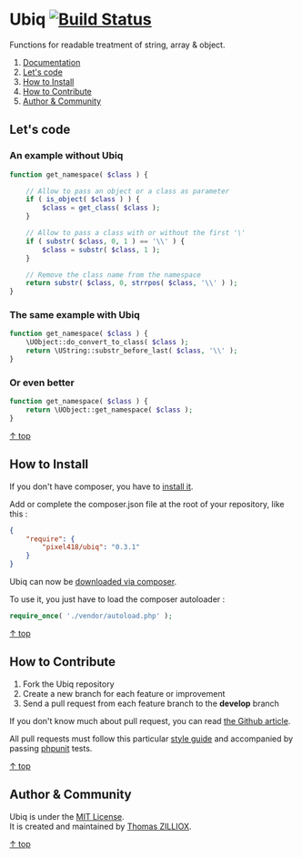 Ubiq [![Build Status](https://secure.travis-ci.org/Pixel418/Ubiq.png)](http://travis-ci.org/Pixel418/Ubiq)
======

Functions for readable treatment of string, array & object.

1. [Documentation](https://github.com/Pixel418/Ubiq/blob/master/doc/index.md#readme)
2. [Let's code](#lets-code)
3. [How to Install](#how-to-install)
4. [How to Contribute](#how-to-contribute)
5. [Author & Community](#author--community)



Let's code
-------- 

### An example without Ubiq 

```php
function get_namespace( $class ) {

	// Allow to pass an object or a class as parameter
	if ( is_object( $class ) ) {
		$class = get_class( $class );
	}

	// Allow to pass a class with or without the first '\'
	if ( substr( $class, 0, 1 ) == '\\' ) {
		$class = substr( $class, 1 );
	}

	// Remove the class name from the namespace
	return substr( $class, 0, strrpos( $class, '\\' ) );
}
```

### The same example with Ubiq 

```php
function get_namespace( $class ) {
	\UObject::do_convert_to_class( $class );
	return \UString::substr_before_last( $class, '\\' );
}
```

### Or even better

```php
function get_namespace( $class ) {
	return \UObject::get_namespace( $class );
}
```

[&uarr; top](#readme)



How to Install
--------

If you don't have composer, you have to [install it](http://getcomposer.org/doc/01-basic-usage.md#installation).

Add or complete the composer.json file at the root of your repository, like this :

```json
{
    "require": {
        "pixel418/ubiq": "0.3.1"
    }
}
```

Ubiq can now be [downloaded via composer](http://getcomposer.org/doc/01-basic-usage.md#installing-dependencies).

To use it, you just have to load the composer autoloader :

```php
require_once( './vendor/autoload.php' );
```

[&uarr; top](#readme)



How to Contribute
--------

1. Fork the Ubiq repository
2. Create a new branch for each feature or improvement
3. Send a pull request from each feature branch to the **develop** branch

If you don't know much about pull request, you can read [the Github article](https://help.github.com/articles/using-pull-requests).

All pull requests must follow this particular [style guide](https://github.com/Pixel418/Style_Guide) and accompanied by passing [phpunit](https://github.com/sebastianbergmann/phpunit/) tests.

[&uarr; top](#readme)



Author & Community
--------

Ubiq is under the [MIT License](http://opensource.org/licenses/MIT).  
It is created and maintained by [Thomas ZILLIOX](http://zilliox.me).

[&uarr; top](#readme)
